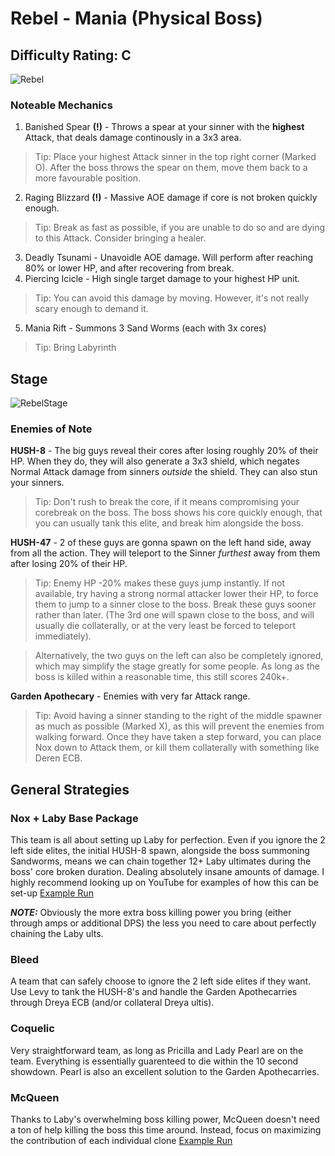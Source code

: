 # Rebel - Mania (Physical Boss)
## Difficulty Rating: C

![Rebel](https://i.ibb.co/jLZgMrf/dnplayer-Nc9-Il100-BW.png)

### Noteable Mechanics
1. Banished Spear **(!)** - Throws a spear at your sinner with the **highest** Attack, that deals damage continously in a 3x3 area.
> Tip: Place your highest Attack sinner in the top right corner (Marked O). After the boss throws the spear on them, move them back to a more favourable position.
2. Raging Blizzard **(!)** - Massive AOE damage if core is not broken quickly enough.
> Tip: Break as fast as possible, if you are unable to do so and are dying to this Attack. Consider bringing a healer.
3. Deadly Tsunami - Unavoidle AOE damage. Will perform after reaching 80% or lower HP, and after recovering from break.
4. Piercing Icicle - High single target damage to your highest HP unit.
> Tip: You can avoid this damage by moving. However, it's not really scary enough to demand it.
5. Mania Rift - Summons 3 Sand Worms (each with 3x cores)
> Tip: Bring Labyrinth 

## Stage
![RebelStage](https://i.ibb.co/6DnkMKw/dnplayer-Rt-BSBg-Io4q-edit.jpg)

### Enemies of Note
**HUSH-8** - The big guys reveal their cores after losing roughly 20% of their HP. When they do, they will also generate a 3x3 shield, which negates Normal Attack damage from sinners *outside* the shield. They can also stun your sinners.
> Tip: Don't rush to break the core, if it means compromising your corebreak on the boss. The boss shows his core quickly enough, that you can usually tank this elite, and break him alongside the boss.

**HUSH-47** - 2 of these guys are gonna spawn on the left hand side, away from all the action. They will teleport to the Sinner *furthest* away from them after losing 20% of their HP.
> Tip: Enemy HP -20% makes these guys jump instantly. If not available, try having a strong normal attacker lower their HP, to force them to jump to a sinner close to the boss. Break these guys sooner rather than later. (The 3rd one will spawn close to the boss, and will usually die collaterally, or at the very least be forced to teleport immediately).

> Alternatively, the two guys on the left can also be completely ignored, which may simplify the stage greatly for some people. As long as the boss is killed within a reasonable time, this still scores 240k+.

**Garden Apothecary** - Enemies with very far Attack range. 
> Tip: Avoid having a sinner standing to the right of the middle spawner as much as possible (Marked X), as this will prevent the enemies from walking forward. Once they have taken a step forward, you can place Nox down to Attack them, or kill them collaterally with something like Deren ECB.

## General Strategies

### Nox + Laby Base Package
This team is all about setting up Laby for perfection. Even if you ignore the 2 left side elites, the initial HUSH-8 spawn, alongside the boss summoning Sandworms, means we can chain together 12+ Laby ultimates during the boss' core broken duration. Dealing absolutely insane amounts of damage. I highly recommend looking up on YouTube for examples of how this can be set-up [Example Run](https://youtu.be/e2qZqn1JAYY) 

***NOTE:*** Obviously the more extra boss killing power you bring (either through amps or additional DPS) the less you need to care about perfectly chaining the Laby ults.

### Bleed
A team that can safely choose to ignore the 2 left side elites if they want. Use Levy to tank the HUSH-8's and handle the Garden Apothecarries through Dreya ECB (and/or collateral Dreya ultis).

### Coquelic
Very straightforward team, as long as Pricilla and Lady Pearl are on the team. Everything is essentially guarenteed to die within the 10 second showdown. Pearl is also an excellent solution to the Garden Apothecarries. 

### McQueen
Thanks to Laby's overwhelming boss killing power, McQueen doesn't need a ton of help killing the boss this time around. Instead, focus on maximizing the contribution of each individual clone [Example Run](https://youtu.be/y40zEgHQrV0)

